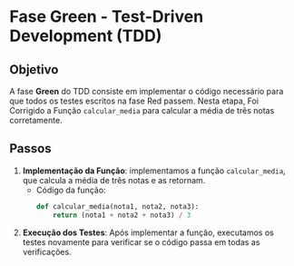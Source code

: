  # Fase Green - Test-Driven Development (TDD)

## Objetivo
A fase **Green** do TDD consiste em implementar o código necessário para que todos os testes escritos na fase Red passem. Nesta etapa, Foi Corrigido a Função `calcular_media` para calcular a média de três notas corretamente.

## Passos
1. **Implementação da Função**: implementamos a função `calcular_media`, que calcula a média de três notas e as retornam.
   - Código da função:
     ```python
     def calcular_media(nota1, nota2, nota3):
         return (nota1 + nota2 + nota3) / 3
     ```
2. **Execução dos Testes**: Após implementar a função, executamos os testes novamente para verificar se o código passa em todas as verificações.
